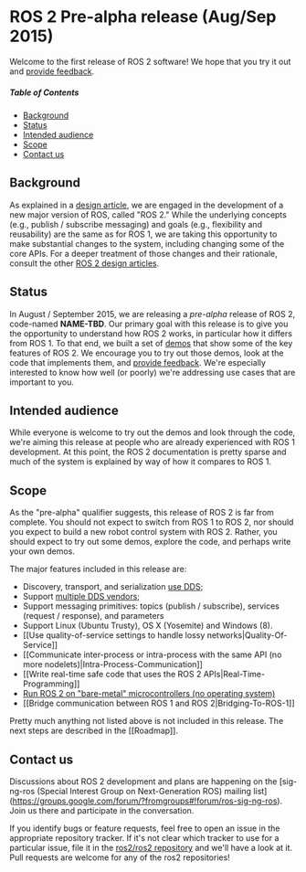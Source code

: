 # ROS 2 Pre-alpha release (Aug/Sep 2015)
Welcome to the first release of ROS 2 software!  We hope that you try it out and [provide feedback](#contact-us).

##### Table of Contents
- [Background](#background)
- [Status](#status)
- [Intended audience](#intended-audience)
- [Scope](#scope)
- [Contact us](#contact-us)

## Background
As explained in a [design
article](http://design.ros2.org/articles/why_ros2.html), we are engaged in
the development of a new major version of ROS, called "ROS 2." While the
underlying concepts (e.g., publish / subscribe messaging) and goals (e.g.,
flexibility and reusability) are the same as for ROS 1, we are taking this
opportunity to make substantial changes to the system, including changing
some of the core APIs.
For a deeper treatment of those changes and their
rationale, consult the other [ROS 2 design
articles](http://design.ros.org).

## Status
In August / September 2015, we are releasing a *pre-alpha* release of ROS
2, code-named **NAME-TBD**.
Our primary goal with this release is to give
you the opportunity to understand how ROS 2 works, in particular how it
differs from ROS 1.
To that end, we built a set of [demos](Tutorials) that
show some of the key features of ROS 2.
We encourage you to try out those
demos, look at the code that implements them, and [provide
feedback](#contact-us).
We're especially interested to know how well (or
poorly) we're addressing use cases that are important to you.

## Intended audience
While everyone is welcome to try out the demos and look through the code, we're aiming this release at people who are already experienced with ROS 1 development.
At this point, the ROS 2 documentation is pretty sparse and much of the system is explained by way of how it compares to ROS 1.

## Scope
As the "pre-alpha" qualifier suggests, this release of ROS 2 is far from
complete.
You should not expect to switch from ROS 1 to ROS 2, nor should
you expect to build a new robot control system with ROS 2.
Rather, you
should expect to try out some demos, explore the code, and perhaps write
your own demos.

The major features included in this release are:

* Discovery, transport, and serialization [use
DDS](http://design.ros2.org/articles/ros_on_dds.html);
* Support [multiple DDS
vendors](http://design.ros2.org/articles/ros_on_dds.html#vendors-and-licensing);
* Support messaging primitives: topics (publish / subscribe), services
(request / response), and parameters
* Support Linux (Ubuntu Trusty), OS X (Yosemite) and Windows (8).
* [[Use quality-of-service settings to handle lossy networks|Quality-Of-Service]]
* [[Communicate inter-process or intra-process with the same API (no more nodelets)|Intra-Process-Communication]]
* [[Write real-time safe code that uses the ROS 2 APIs|Real-Time-Programming]]
* [Run ROS 2 on "bare-metal" microcontrollers (no operating
system)](https://github.com/ros2/freertps/wiki)
* [[Bridge communication between ROS 1 and ROS 2|Bridging-To-ROS-1]]

Pretty much anything not listed above is not included in this release.
The next steps are described in the [[Roadmap]].

## Contact us
Discussions about ROS 2 development and plans are happening on the
[sig-ng-ros (Special Interest Group on Next-Generation ROS) mailing list]
(https://groups.google.com/forum/?fromgroups#!forum/ros-sig-ng-ros).
Join
us there and participate in the conversation.

If you identify bugs or feature requests, feel free to open an issue in the
appropriate repository tracker.
If it's not clear which tracker to use for
a particular issue, file it in the [ros2/ros2
repository](https://github.com/ros2/ros2/issues) and we'll have a look at
it.
Pull requests are welcome for any of the ros2 repositories!
